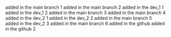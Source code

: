 <!--
 * @Author: your name
 * @Date: 2020-12-31 12:20:57
 * @LastEditTime: 2020-12-31 13:19:15
 * @LastEditors: Please set LastEditors
 * @Description: In User Settings Edit
 * @FilePath: \git_learning\README.md
-->

added in the main branch 1
added in the main branch 2
added in the dev_1 1
added in the dev_1 2
added in the main branch 3
added in the main branch 4
added in the dev_2 1
added in the dev_2 2
added in the main branch 5
added in the dev_2 3
added in the main branch 6
added in the github
added in the github 2
